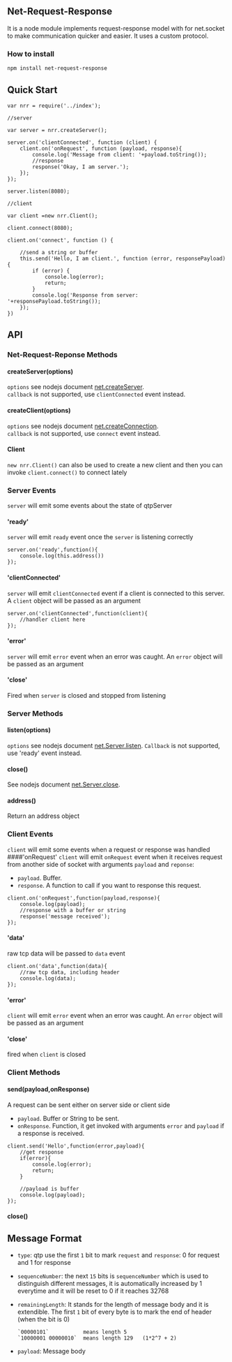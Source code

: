 
## Net-Request-Response

It is a node module implements request-response model with for net.socket to make communication quicker and easier. It uses a custom protocol.

### How to install

`npm install net-request-response`

## Quick Start
	var nrr = require('../index');

	//server

	var server = nrr.createServer();

	server.on('clientConnected', function (client) {
    	client.on('onRequest', function (payload, response){
        	console.log('Message from client: '+payload.toString());
        	//response
        	response('Okay, I am server.');
    	});
	});
	
	server.listen(8080);
	
	//client
	
	var client =new nrr.Client();
	
	client.connect(8080);

	client.on('connect', function () {

    	//send a string or buffer
    	this.send('Hello, I am client.', function (error, responsePayload){
        	if (error) {
            	console.log(error);
            	return;
        	}
        	console.log('Response from server: '+responsePayload.toString());
    	});
	})

## API
### Net-Request-Reponse Methods
#### createServer(options)
`options` see nodejs document [net.createServer](https://nodejs.org/api/all.html#all_net_createserver_options_connectionlistener).  
`callback` is not supported, use `clientConnected` event instead.


#### createClient(options)

`options` see nodejs document [net.createConnection](https://nodejs.org/api/all.html#all_net_createconnection_options_connectionlistener).  
`callback` is not supported, use `connect` event instead.
#### Client

`new nrr.Client()` can also be used to create a new client and then you can invoke `client.connect()` to connect lately

### Server Events

`server` will emit some events about the state of qtpServer
#### 'ready'

`server` will emit `ready` event once the `server` is listening correctly  
 							
 	server.on('ready',function(){
 		console.log(this.address())
 	});
#### 'clientConnected'
`server` will emit `clientConnected` event if a client is connected to this server. A `client` object will be passed as an argument

	server.on('clientConnected',function(client){
 		//handler client here
 	});
 	
#### 'error'
`server` will emit `error` event when an error was caught. An `error` object will be passed as an argument
#### 'close'
Fired when `server` is closed and stopped from listening
### Server Methods
#### listen(options)
`options` see nodejs document [net.Server.listen](https://nodejs.org/api/all.html#all_server_listen_port_host_backlog_callback). `Callback` is not supported, use 'ready' event instead.
#### close()
See nodejs document [net.Server.close](https://nodejs.org/api/all.html#all_server_close_callback).
	
#### address()
Return an address object
### Client Events
`client` will emit some events when a request or response was handled
####'onRequest'
`client` will emit `onRequest` event when it receives request from another side of socket with arguments `payload` and `reponse`:

* `payload`. Buffer.
* `response`. A function to call if you want to response this request.

<b></b> 

	client.on('onRequest',function(payload,response){
		console.log(payload);
		//response with a buffer or string
		response('message received');
	});
 		
#### 'data'
raw tcp data will be passed to `data` event

	client.on('data',function(data){
		//raw tcp data, including header
 		console.log(data);
 	});
 	
#### 'error'
`client` will emit `error` event when an error was caught. An `error` object will be passed as an argument
#### 'close'
fired when `client` is closed
### Client Methods
#### send(payload,onResponse)  
A request can be sent either on server side or client side

* `payload`. Buffer or String to be sent.
* `onResponse`. Function, it get invoked with arguments `error` and `payload` if a response is received.

<b></b>
		
	client.send('Hello',function(error,payload){
    	//get response
    	if(error){
    		console.log(error);
    		return;
    	}
    		
    	//payload is buffer
    	console.log(payload);
	});
#### close()
## Message Format
* `type`: qtp use the first `1` bit to mark `request` and `response`: 0 for request and 1 for response
* `sequenceNumber`: the next `15` bits is `sequenceNumber` which is used to distinguish different messages, it is automatically increased by 1 everytime and it will be reset to 0 if it reaches 32768
* `remainingLength`: It stands for the length of message body and it is extendible. The first `1` bit of every byte is to mark the end of header (when the bit is 0) 
      
      `00000101`           means length 5
      `10000001 00000010`  means length 129   (1*2^7 + 2)
* `payload`: Message body

